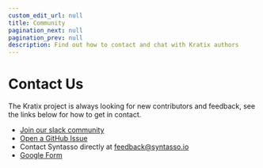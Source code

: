 ```yaml
---
custom_edit_url: null
title: Community
pagination_next: null
pagination_prev: null
description: Find out how to contact and chat with Kratix authors
---
```


# Contact Us
The Kratix project is always looking for new contributors and feedback, see the
links below for how to get in contact.

- [Join our slack community](https://join.slack.com/t/kratixworkspace/shared_invite/zt-2aqdyq16t-geFUqrQgaTFbcBaP1FlY4g)
- [Open a GitHub Issue](https://github.com/syntasso/kratix/issues/new)
- Contact Syntasso directly at [feedback@syntasso.io](mailto:feedback@syntasso.io?subject=Kratix%20Feedback)
- [Google Form](https://forms.gle/WVXwVRJsqVFkHfJ79)

